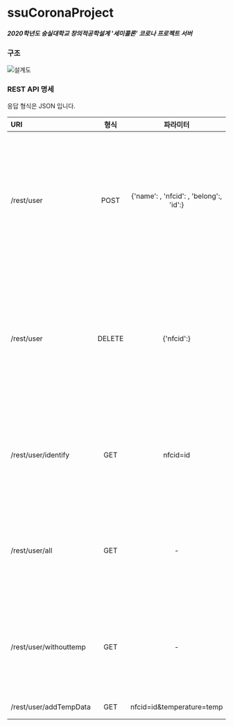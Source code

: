 # ssuCoronaProject
##### 2020학년도 숭실대학교 창의적공학설계 '세미콜론' 코로나 프로젝트 서버
### 구조
![설계도](https://user-images.githubusercontent.com/50279318/101649094-d98ab000-3a7d-11eb-972f-d906621f8bad.png)

### REST API 명세
응답 형식은 JSON 입니다.

| URI | 형식 | 파라미터 | 설명 |
|:---|:---:|:---:|:---:|
| /rest/user | POST | {'name': , 'nfcid': , 'belong':, 'id':} | 사용자 추가, 추가할 사용자가 여러명이면 파라미터를 배열로.|
| /rest/user | DELETE | {'nfcid':} | 사용자 삭제, 삭제할 사용자가 여러명이면 파라미터를 배열로.|
| /rest/user/identify | GET | nfcid=id | nfcid에 해당하는 사용자 정보가 있는지 확인.|
| /rest/user/all | GET | - | 체온 정보를 포함한 모든 사용자 정보 확인.|
| /rest/user/withouttemp | GET | - | 체온 정보를 제외한 모든 사용자 정보 확인.|
| /rest/user/addTempData | GET | nfcid=id&temperature=temp | 체온 저장|

